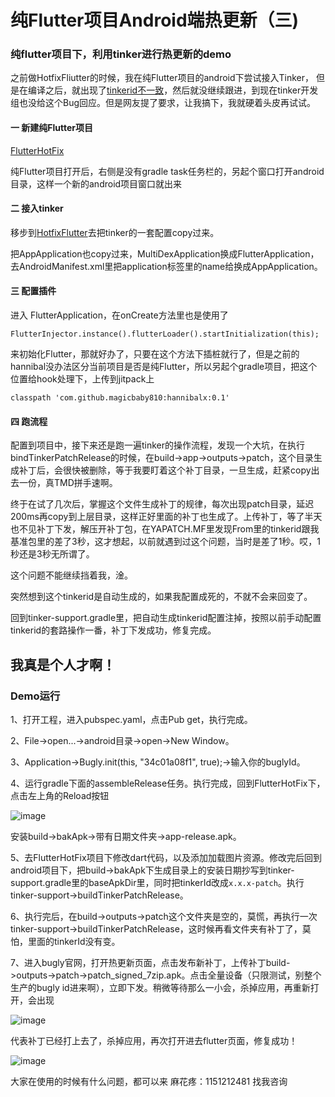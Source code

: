 # 纯Flutter项目Android端热更新（三)

### 纯flutter项目下，利用tinker进行热更新的demo


之前做HotfixFliutter的时候，我在纯Flutter项目的android下尝试接入Tinker，
但是在编译之后，就出现了[tinkerid不一致](https://github.com/Tencent/tinker/issues/1422)，然后就没继续跟进，到现在tinker开发组也没给这个Bug回应。但是网友提了要求，让我搞下，我就硬着头皮再试试。  

#### 一 新建纯Flutter项目  
[FlutterHotFix](https://github.com/magicbaby810/FlutterHotFix)  

纯Flutter项目打开后，右侧是没有gradle task任务栏的，另起个窗口打开android目录，这样一个新的android项目窗口就出来  

#### 二 接入tinker 
移步到[HotfixFlutter](https://github.com/magicbaby810/HotfixFlutter)去把tinker的一套配置copy过来。  

把AppApplication也copy过来，MultiDexApplication换成FlutterApplication，去AndroidManifest.xml里把application标签里的name给换成AppApplication。 


#### 三 配置插件
进入 FlutterApplication，在onCreate方法里也是使用了   

```
FlutterInjector.instance().flutterLoader().startInitialization(this);
```
来初始化Flutter，那就好办了，只要在这个方法下插桩就行了，但是之前的hannibal没办法区分当前项目是否是纯Flutter，所以另起个gradle项目，把这个位置给hook处理下，上传到jitpack上  

```
classpath 'com.github.magicbaby810:hannibalx:0.1'
```
#### 四 跑流程
配置到项目中，接下来还是跑一遍tinker的操作流程，发现一个大坑，在执行bindTinkerPatchRelease的时候，在build->app->outputs->patch，这个目录生成补丁后，会很快被删除，等于我要盯着这个补丁目录，一旦生成，赶紧copy出去一份，真TMD拼手速啊。

终于在试了几次后，掌握这个文件生成补丁的规律，每次出现patch目录，延迟200ms再copy到上层目录，这样正好里面的补丁也生成了。上传补丁，等了半天也不见补丁下发，解压开补丁包，在YAPATCH.MF里发现From里的tinkerid跟我基准包里的差了3秒，这才想起，以前就遇到过这个问题，当时是差了1秒。哎，1秒还是3秒无所谓了。  

这个问题不能继续挡着我，淦。  

突然想到这个tinkerid是自动生成的，如果我配置成死的，不就不会来回变了。  
    
回到tinker-support.gradle里，把自动生成tinkerid配置注掉，按照以前手动配置tinkerid的套路操作一番，补丁下发成功，修复完成。

## 我真是个人才啊！

### Demo运行
1、打开工程，进入pubspec.yaml，点击Pub get，执行完成。  

2、File->open...->android目录->open->New Window。
  
3、Application->Bugly.init(this, "34c01a08f1", true);->输入你的buglyId。

4、运行gradle下面的assembleRelease任务。执行完成，回到FlutterHotFix下，点击左上角的Reload按钮 

![image](Desktop/1624542146075.jpg)  

安装build->bakApk->带有日期文件夹->app-release.apk。   

5、去FlutterHotFix项目下修改dart代码，以及添加加载图片资源。修改完后回到android项目下，把build->bakApk下生成目录上的安装日期抄写到tinker-support.gradle里的baseApkDir里，同时把tinkerId改成`x.x.x-patch`。执行tinker-support->buildTinkerPatchRelease。

6、执行完后，在build->outputs->patch这个文件夹是空的，莫慌，再执行一次tinker-support->buildTinkerPatchRelease，这时候再看文件夹有补丁了，莫怕，里面的tinkerId没有变。

7、进入bugly官网，打开热更新页面，点击发布新补丁，上传补丁build->outputs->patch->patch_signed_7zip.apk。点击全量设备（只限测试，别整个生产的bugly id进来啊），立即下发。稍微等待那么一小会，杀掉应用，再重新打开，会出现 

![image](https://github.com/magicbaby810/HotfixFlutter/blob/master/screenshot/QQ20200624-191212@2x.png)

代表补丁已经打上去了，杀掉应用，再次打开进去flutter页面，修复成功！

![image](https://github.com/magicbaby810/HotfixFlutter/blob/master/screenshot/WX20200629-103028.png)


大家在使用的时候有什么问题，都可以来 麻花疼：1151212481 找我咨询
